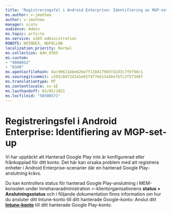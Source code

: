 ```yaml
---
title: 'Registreringsfel i Android Enterprise: Identifiering av MGP-set-up'
ms.author: v-jmathew
author: v-jmathew
manager: scotv
audience: Admin
ms.topic: article
ms.service: o365-administration
ROBOTS: NOINDEX, NOFOLLOW
localization_priority: Normal
ms.collection: Adm_O365
ms.custom:
- "9000652"
- "8340"
ms.openlocfilehash: 6ac90611bbe626e7f11b817965fd2d3c7fbf98c1
ms.sourcegitcommit: c202c0df2d141e63f4f7eb13a56efbfc2f57348f
ms.translationtype: MT
ms.contentlocale: sv-SE
ms.lasthandoff: 03/05/2021
ms.locfileid: "50508571"
---
```

# <a name="android-enterprise-enrollment-error-mgp-set-up-detection"></a>Registreringsfel i Android Enterprise: Identifiering av MGP-set-up

Vi har upptäckt att Hanterad Google Play inte är konfigurerad eller frånkopplad för ditt konto. Det här kan orsaka problem med att registrera enheter i Android Enterprise-scenarier där en hanterad Google Play-anslutning krävs.

Du kan kontrollera status för hanterad Google Play-anslutning i MEM-konsolen under Innehavaradministration >-klientorganisationens **status > Anslutningsstatus** och i följande dokumentation finns information om hur du ansluter ditt Intune-konto till ditt hanterade Google-konto: Anslut ditt **[Intune-konto](https://docs.microsoft.com/mem/intune/enrollment/connect-intune-android-enterprise)** till ditt hanterade Google Play-konto.
